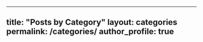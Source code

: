 ---
 title: "Posts by Category"
 layout: categories
 permalink: /categories/
 author_profile: true
 ---